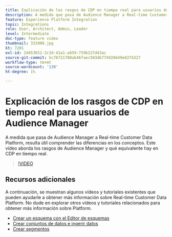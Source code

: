 ```yaml
---
title: Explicación de los rasgos de CDP en tiempo real para usuarios de Audience Manager
description: A medida que pasa de Audience Manager a Real-time Customer Data Platform, resulta útil comprender las diferencias en los conceptos. Este vídeo aborda los rasgos de Audience Manager y qué equivalente hay en CDP en tiempo real.
feature: Experience Platform Integration
topic: Integrations
role: User, Architect, Admin, Leader
level: Intermediate
doc-type: feature video
thumbnail: 331900.jpg
kt: 7201
exl-id: 24453651-2c3d-41a1-a659-759b227d43ac
source-git-commit: 5c76721780ab46faec503db774928649e8274327
workflow-type: tm+mt
source-wordcount: '139'
ht-degree: 1%

---
```


# Explicación de los rasgos de CDP en tiempo real para usuarios de Audience Manager

A medida que pasa de Audience Manager a Real-time Customer Data Platform, resulta útil comprender las diferencias en los conceptos. Este vídeo aborda los rasgos de Audience Manager y qué equivalente hay en CDP en tiempo real.

>[!VIDEO](https://video.tv.adobe.com/v/331900/?quality=12&learn=on)

## Recursos adicionales

A continuación, se muestran algunos vídeos y tutoriales existentes que pueden ayudarle a obtener más información sobre Real-time Customer Data Platform. No dude en explorar otros vídeos y tutoriales relacionados para obtener más información sobre Platform.

* [Crear un esquema con el Editor de esquemas](https://experienceleague.adobe.com/docs/experience-platform/xdm/tutorials/create-schema-ui.html?lang=es#getting-started)
* [Crear conjuntos de datos e ingerir datos](https://experienceleague.adobe.com/docs/platform-learn/tutorials/data-ingestion/create-datasets-and-ingest-data.html?lang=es#data-ingestion)
* [Crear segmentos](https://experienceleague.adobe.com/docs/platform-learn/tutorials/segments/create-segments.html?lang=es#segments)
